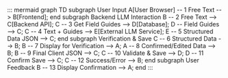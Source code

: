 ::: mermaid
graph TD
    subgraph User Input
        A[User Browser] -- 1 Free Text --> B[Frontend];
    end
    subgraph Backend LLM Interaction
        B -- 2 Free Text --> C[Backend API];
        C -- 3 Get Field Guides --> D[Database];
        D -- Field Guides --> C;
        C -- 4 Text + Guides --> E[External LLM Service];
        E -- 5 Structured Data JSON --> C;
    end
    subgraph Verification & Save
        C -- 6 Structured Data --> B;
        B -- 7 Display for Verification --> A;
        A -- 8 Confirmed/Edited Data --> B;
        B -- 9 Final Client JSON --> C;
        C -- 10 Validate & Save --> D;
        D -- 11 Confirm Save --> C;
        C -- 12 Success/Error --> B;
    end
    subgraph User Feedback
        B -- 13 Display Confirmation --> A;
    end
:::